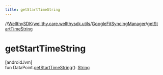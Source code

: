 ```yaml
---
title: getStartTimeString
---
```

//[WellthySDK](../../../index.html)/[wellthy.care.wellthysdk.utils](../index.html)/[GoogleFitSyncingManager](index.html)/[getStartTimeString](get-start-time-string.html)



# getStartTimeString



[androidJvm]\
fun DataPoint.[getStartTimeString](get-start-time-string.html)(): [String](https://kotlinlang.org/api/latest/jvm/stdlib/kotlin/-string/index.html)




